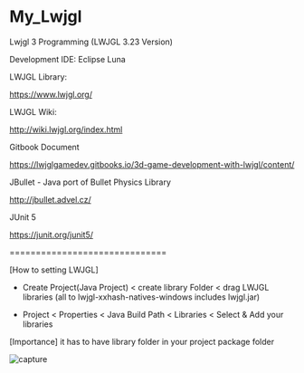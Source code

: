 # My_Lwjgl
Lwjgl 3 Programming (LWJGL 3.23 Version)


Development IDE: Eclipse Luna

LWJGL Library:

https://www.lwjgl.org/

LWJGL Wiki:

http://wiki.lwjgl.org/index.html

Gitbook Document

https://lwjglgamedev.gitbooks.io/3d-game-development-with-lwjgl/content/

JBullet - Java port of Bullet Physics Library

http://jbullet.advel.cz/

JUnit 5

https://junit.org/junit5/

==============================

[How to setting LWJGL]

- Create Project(Java Project)  <  create library Folder < drag LWJGL libraries (all to lwjgl-xxhash-natives-windows includes lwjgl.jar) 
                                                       
- Project <Right Click> < Properties < Java Build Path < Libraries < Select & Add your libraries 

[Importance] it has to have library folder in your project package folder


![capture](https://user-images.githubusercontent.com/14072045/108903972-4535ef80-7661-11eb-8371-087af9869c4f.png)
